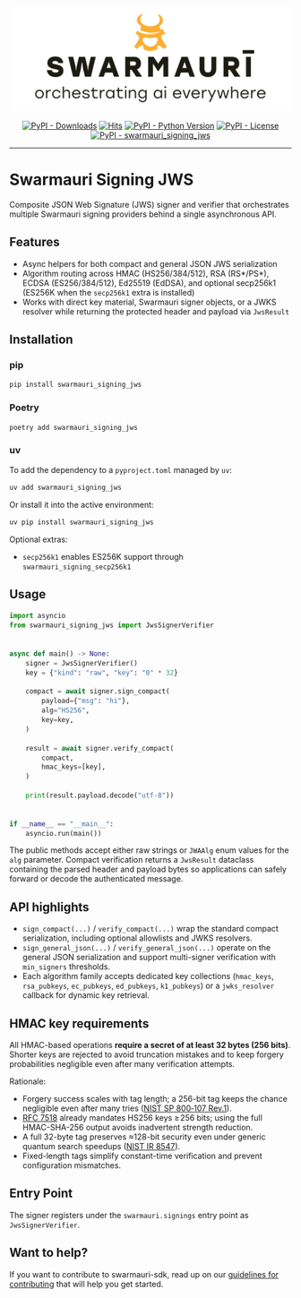 ![Swarmauri Logo](https://github.com/swarmauri/swarmauri-sdk/blob/3d4d1cfa949399d7019ae9d8f296afba773dfb7f/assets/swarmauri.brand.theme.svg)


<p align="center">
    <a href="https://pypi.org/project/swarmauri_signing_jws/">
        <img src="https://img.shields.io/pypi/dm/swarmauri_signing_jws" alt="PyPI - Downloads"/></a>
    <a href="https://hits.sh/github.com/swarmauri/swarmauri-sdk/tree/master/pkgs/standards/swarmauri_signing_jws/">
        <img alt="Hits" src="https://hits.sh/github.com/swarmauri/swarmauri-sdk/tree/master/pkgs/standards/swarmauri_signing_jws.svg"/></a>
    <a href="https://pypi.org/project/swarmauri_signing_jws/">
        <img src="https://img.shields.io/pypi/pyversions/swarmauri_signing_jws" alt="PyPI - Python Version"/></a>
    <a href="https://pypi.org/project/swarmauri_signing_jws/">
        <img src="https://img.shields.io/pypi/l/swarmauri_signing_jws" alt="PyPI - License"/></a>
    <a href="https://pypi.org/project/swarmauri_signing_jws/">
        <img src="https://img.shields.io/pypi/v/swarmauri_signing_jws?label=swarmauri_signing_jws&color=green" alt="PyPI - swarmauri_signing_jws"/></a>
</p>

---

# Swarmauri Signing JWS

Composite JSON Web Signature (JWS) signer and verifier that orchestrates
multiple Swarmauri signing providers behind a single asynchronous API.

## Features

- Async helpers for both compact and general JSON JWS serialization
- Algorithm routing across HMAC (HS256/384/512), RSA (RS*/PS*), ECDSA
  (ES256/384/512), Ed25519 (EdDSA), and optional secp256k1 (ES256K when the
  `secp256k1` extra is installed)
- Works with direct key material, Swarmauri signer objects, or a JWKS resolver
  while returning the protected header and payload via `JwsResult`

## Installation

### pip

```bash
pip install swarmauri_signing_jws
```

### Poetry

```bash
poetry add swarmauri_signing_jws
```

### uv

To add the dependency to a `pyproject.toml` managed by `uv`:

```bash
uv add swarmauri_signing_jws
```

Or install it into the active environment:

```bash
uv pip install swarmauri_signing_jws
```

Optional extras:

- `secp256k1` enables ES256K support through `swarmauri_signing_secp256k1`

## Usage

```python
import asyncio
from swarmauri_signing_jws import JwsSignerVerifier


async def main() -> None:
    signer = JwsSignerVerifier()
    key = {"kind": "raw", "key": "0" * 32}

    compact = await signer.sign_compact(
        payload={"msg": "hi"},
        alg="HS256",
        key=key,
    )

    result = await signer.verify_compact(
        compact,
        hmac_keys=[key],
    )

    print(result.payload.decode("utf-8"))


if __name__ == "__main__":
    asyncio.run(main())
```

The public methods accept either raw strings or `JWAAlg` enum values for the
`alg` parameter. Compact verification returns a `JwsResult` dataclass containing
the parsed header and payload bytes so applications can safely forward or decode
the authenticated message.

## API highlights

- `sign_compact(...)` / `verify_compact(...)` wrap the standard compact
  serialization, including optional allowlists and JWKS resolvers.
- `sign_general_json(...)` / `verify_general_json(...)` operate on the general
  JSON serialization and support multi-signer verification with `min_signers`
  thresholds.
- Each algorithm family accepts dedicated key collections (`hmac_keys`,
  `rsa_pubkeys`, `ec_pubkeys`, `ed_pubkeys`, `k1_pubkeys`) or a `jwks_resolver`
  callback for dynamic key retrieval.

## HMAC key requirements

All HMAC-based operations **require a secret of at least 32 bytes (256 bits)**.  
Shorter keys are rejected to avoid truncation mistakes and to keep forgery
probabilities negligible even after many verification attempts.  

Rationale:

- Forgery success scales with tag length; a 256-bit tag keeps the chance
  negligible even after many tries ([NIST SP 800‑107 Rev.1](https://nvlpubs.nist.gov/nistpubs/Legacy/SP/nistspecialpublication800-107r1.pdf)).
- [RFC 7518](https://datatracker.ietf.org/doc/html/rfc7518) already mandates
  HS256 keys ≥ 256 bits; using the full HMAC-SHA-256 output avoids
  inadvertent strength reduction.
- A full 32-byte tag preserves ≈128-bit security even under generic quantum
  search speedups ([NIST IR 8547](https://nvlpubs.nist.gov/nistpubs/ir/2024/NIST.IR.8547.ipd.pdf)).
- Fixed-length tags simplify constant-time verification and prevent
  configuration mismatches.

## Entry Point

The signer registers under the `swarmauri.signings` entry point as
`JwsSignerVerifier`.

## Want to help?

If you want to contribute to swarmauri-sdk, read up on our
[guidelines for contributing](https://github.com/swarmauri/swarmauri-sdk/blob/master/CONTRIBUTING.md)
that will help you get started.